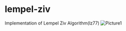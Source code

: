 # lempel-ziv
Implementation of Lempel Ziv Algorithm(lz77)
![Picture1](https://user-images.githubusercontent.com/29005113/236298150-05c798ed-3575-49d6-ac1b-27c24751c973.png)
